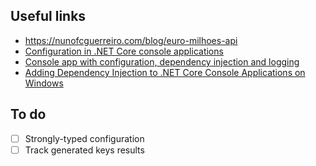 ## Useful links
- https://nunofcguerreiro.com/blog/euro-milhoes-api
- [Configuration in .NET Core console applications](https://blog.hildenco.com/2020/05/configuration-in-net-core-console.html)
- [Console app with configuration, dependency injection and logging](https://emanuelpaul.net/2019/06/03/console-app-with-configuration-dependency-injection-and-logging/)
- [Adding Dependency Injection to .NET Core Console Applications on Windows](https://dev.to/ballcapz/adding-dependency-injection-to-net-core-console-applications-on-windows-3pm0)

## To do
- [ ] Strongly-typed configuration
- [ ] Track generated keys results
